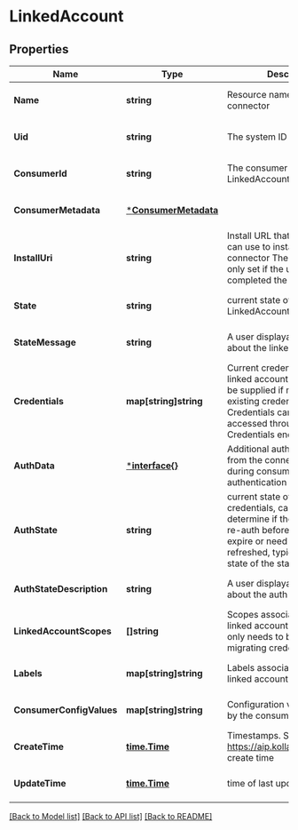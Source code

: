 # LinkedAccount

## Properties
Name | Type | Description | Notes
------------ | ------------- | ------------- | -------------
**Name** | **string** | Resource name of the connector | [optional] [default to null]
**Uid** | **string** | The system ID of the resource | [optional] [default to null]
**ConsumerId** | **string** | The consumer that the LinkedAccount belongs to | [optional] [default to null]
**ConsumerMetadata** | [***ConsumerMetadata**](ConsumerMetadata.md) |  | [optional] [default to null]
**InstallUri** | **string** | Install URL that the end user can use to install the connector The install_uri is only set if the user has not yet completed the install. | [optional] [default to null]
**State** | **string** | current state of the LinkedAccount | [optional] [default to null]
**StateMessage** | **string** | A user displayable message about the linked_account state | [optional] [default to null]
**Credentials** | **map[string]string** | Current credentials for the linked account, only needs to be supplied if migrating existing credentials into Kolla. Credentials can only be accessed through the Credentials endpoint | [optional] [default to null]
**AuthData** | [***interface{}**](interface{}.md) | Additional auth data received from the connected provider during consumer authentication | [optional] [default to null]
**AuthState** | **string** | current state of the embedded credentials, can be used to determine if the user needs to re-auth before the credentials expire or need to be manually refreshed, typically a sub-state of the state field | [optional] [default to null]
**AuthStateDescription** | **string** | A user displayable message about the auth state | [optional] [default to null]
**LinkedAccountScopes** | **[]string** | Scopes associated with the linked account credentials, only needs to be provided if migrating credentials into Kolla | [optional] [default to null]
**Labels** | **map[string]string** | Labels associated with the linked account | [optional] [default to null]
**ConsumerConfigValues** | **map[string]string** | Configuration values provided by the consumer | [optional] [default to null]
**CreateTime** | [**time.Time**](time.Time.md) | Timestamps. See: https://aip.kolla.dev/kolla/9001 create time | [optional] [default to null]
**UpdateTime** | [**time.Time**](time.Time.md) | time of last update | [optional] [default to null]

[[Back to Model list]](../README.md#documentation-for-models) [[Back to API list]](../README.md#documentation-for-api-endpoints) [[Back to README]](../README.md)

